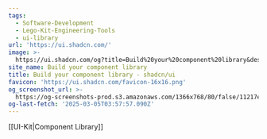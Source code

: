```yaml
---
tags:
  - Software-Development
  - Lego-Kit-Engineering-Tools
  - ui-library
url: 'https://ui.shadcn.com/'
image: >-
  https://ui.shadcn.com/og?title=Build%20your%20component%20library&description=A%20set%20of%20beautifully-designed%2C%20accessible%20components%20and%20a%20code%20distribution%20platform.%20Works%20with%20your%20favorite%20frameworks.%20Open%20Source.%20Open%20Code.
site_name: Build your component library
title: Build your component library - shadcn/ui
favicon: 'https://ui.shadcn.com/favicon-16x16.png'
og_screenshot_url: >-
  https://og-screenshots-prod.s3.amazonaws.com/1366x768/80/false/11217e97399022d963ebaf46f7eff4832e7abeb22aad7e0b24c37fe7470e69ed.jpeg
og-last-fetch: '2025-03-05T03:57:57.090Z'
---
```


[[UI-Kit|Component Library]]
